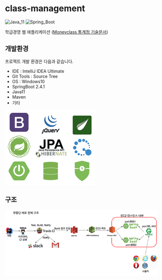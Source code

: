 # class-management

![Java_11](https://img.shields.io/badge/java-v11-red?logo=java)
![Spring_Boot](https://img.shields.io/badge/Spring_Boot-v2.4.1-green.svg?logo=spring)

학급경영 웹 애플리케이션 ([Moneyclass 통계청 기술문서](https://www.notion.so/hyeonproject/4f85ef9bcfd84e3b90e5b62e5687a1d9))

## 개발환경

프로젝트 개발 환경은 다음과 같습니다.

* IDE : IntelliJ IDEA Ultimate
* Git Tools : Source Tree
* OS : Windows10
* SpringBoot 2.4.1
* Java11
* Maven
* 기타

<img src="src/main/resources/static/images/tool.png"></img>

## 구조

<img src="src/main/resources/static/images/structure.png"></img>

